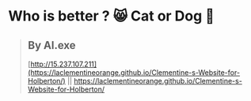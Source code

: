 # Who is better ? 😸 Cat or Dog 🐶
  > By Al.exe
> ----------------------------------------
> [http://15.237.107.211](https://laclementineorange.github.io/Clementine-s-Website-for-Holberton/) ||
> https://laclementineorange.github.io/Clementine-s-Website-for-Holberton/
